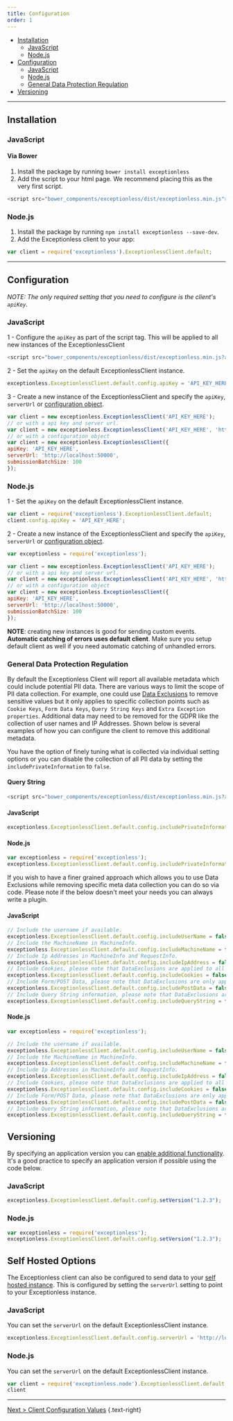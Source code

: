 ```yaml
---
title: Configuration
order: 1
---
```

* [Installation](#installation)
  * [JavaScript](#javascript)
  * [Node.js](#nodejs)
* [Configuration](#configuration)
  * [JavaScript](#javascript-1)
  * [Node.js](#nodejs-1)
  * [General Data Protection Regulation](#general-data-protection-regulation)
* [Versioning](#versioning)

***

## Installation

### JavaScript

#### Via Bower

1. Install the package by running `bower install exceptionless`
1. Add the script to your html page. We recommend placing this as the very first script.

```javascript
<script src="bower_components/exceptionless/dist/exceptionless.min.js"></script>
```

### Node.js

1. Install the package by running `npm install exceptionless --save-dev`.
1. Add the Exceptionless client to your app:

```javascript
var client = require('exceptionless').ExceptionlessClient.default;
```

***

## Configuration

_NOTE: The only required setting that you need to configure is the client's `apiKey`._

### JavaScript

1 - Configure the `apiKey` as part of the script tag. This will be applied to all new instances of the ExceptionlessClient

```javascript
<script src="bower_components/exceptionless/dist/exceptionless.min.js?apiKey=API_KEY_HERE"></script>
```

2 - Set the `apiKey` on the default ExceptionlessClient instance.

```javascript
exceptionless.ExceptionlessClient.default.config.apiKey = 'API_KEY_HERE';
```

3 - Create a new instance of the ExceptionlessClient and specify the `apiKey`, `serverUrl` or [configuration object](https://github.com/exceptionless/Exceptionless.JavaScript/blob/master/src/configuration/IConfigurationSettings.ts).

```javascript
var client = new exceptionless.ExceptionlessClient('API_KEY_HERE');
// or with a api key and server url.
var client = new exceptionless.ExceptionlessClient('API_KEY_HERE', 'http://localhost:50000');
// or with a configuration object
var client = new exceptionless.ExceptionlessClient({
apiKey: 'API_KEY_HERE',
serverUrl: 'http://localhost:50000',
submissionBatchSize: 100
});
```

### Node.js

1 - Set the `apiKey` on the default ExceptionlessClient instance.

```javascript
var client = require('exceptionless').ExceptionlessClient.default;
client.config.apiKey = 'API_KEY_HERE';
```

2 - Create a new instance of the ExceptionlessClient and specify the `apiKey`, `serverUrl` or [configuration object](https://github.com/exceptionless/Exceptionless.JavaScript/blob/master/src/configuration/IConfigurationSettings.ts).

```javascript
var exceptionless = require('exceptionless');

var client = new exceptionless.ExceptionlessClient('API_KEY_HERE');
// or with a api key and server url.
var client = new exceptionless.ExceptionlessClient('API_KEY_HERE', 'http://localhost:50000');
// or with a configuration object
var client = new exceptionless.ExceptionlessClient({
apiKey: 'API_KEY_HERE',
serverUrl: 'http://localhost:50000',
submissionBatchSize: 100
});
```

**NOTE**: creating new instances is good for sending custom events. **Automatic catching of errors uses default client**. Make sure you setup default client as well if you need automatic catching of unhandled errors.


### General Data Protection Regulation

By default the Exceptionless Client will report all available metadata which could include potential PII data. There are various ways to limit the scope of PII data collection. For example, one could use [Data Exclusions](/docs/security/#data-exclusions) to remove sensitive values but it only applies to specific collection points such as `Cookie Keys`, `Form Data Keys`, `Query String Keys` and `Extra Exception properties`. Additional data may need to be removed for the GDPR like the collection of user names and IP Addresses. Shown below is several examples of how you can configure the client to remove this additional metadata.

You have the option of finely tuning what is collected via individual setting options or you can disable the collection of all PII data by setting the `includePrivateInformation` to `false`.

#### Query String

```javascript
<script src="bower_components/exceptionless/dist/exceptionless.min.js?apiKey=API_KEY_HERE& includePrivateInformation=false"></script>
```

#### JavaScript

```javascript
exceptionless.ExceptionlessClient.default.config.includePrivateInformation = false;
```

#### Node.js

```javascript
var exceptionless = require('exceptionless');
exceptionless.ExceptionlessClient.default.config.includePrivateInformation = false;
```

If you wish to have a finer grained approach which allows you to use Data Exclusions while removing specific meta data collection you can do so via code. Please note if the below doesn't meet your needs you can always write a plugin.

#### JavaScript

```javascript
// Include the username if available.
exceptionless.ExceptionlessClient.default.config.includeUserName = false;
// Include the MachineName in MachineInfo.
exceptionless.ExceptionlessClient.default.config.includeMachineName = false;
// Include Ip Addresses in MachineInfo and RequestInfo.
exceptionless.ExceptionlessClient.default.config.includeIpAddress = false;
// Include Cookies, please note that DataExclusions are applied to all Cookie keys when enabled.
exceptionless.ExceptionlessClient.default.config.includeCookies = false;
// Include Form/POST Data, please note that DataExclusions are only applied to Form data keys when enabled.
exceptionless.ExceptionlessClient.default.config.includePostData = false;
// Include Query String information, please note that DataExclusions are applied to all Query String keys when enabled.
exceptionless.ExceptionlessClient.default.config.includeQueryString = false;
```

#### Node.js

```javascript
var exceptionless = require('exceptionless');

// Include the username if available.
exceptionless.ExceptionlessClient.default.config.includeUserName = false;
// Include the MachineName in MachineInfo.
exceptionless.ExceptionlessClient.default.config.includeMachineName = false;
// Include Ip Addresses in MachineInfo and RequestInfo.
exceptionless.ExceptionlessClient.default.config.includeIpAddress = false;
// Include Cookies, please note that DataExclusions are applied to all Cookie keys when enabled.
exceptionless.ExceptionlessClient.default.config.includeCookies = false;
// Include Form/POST Data, please note that DataExclusions are only applied to Form data keys when enabled.
exceptionless.ExceptionlessClient.default.config.includePostData = false;
// Include Query String information, please note that DataExclusions are applied to all Query String keys when enabled.
exceptionless.ExceptionlessClient.default.config.includeQueryString = false;
```

## Versioning

By specifying an application version you can [enable additional functionality](/docs/versioning/). It's a good practice to specify an application version if possible using the code below.

### JavaScript

```javascript
exceptionless.ExceptionlessClient.default.config.setVersion("1.2.3");
```

### Node.js

```javascript
var exceptionless = require('exceptionless');
exceptionless.ExceptionlessClient.default.config.setVersion("1.2.3");
```

## Self Hosted Options

The Exceptionless client can also be configured to send data to your [self hosted instance](../../../docs/self-hosting/index.md). This is configured by setting the `serverUrl` setting to point to your Exceptionless instance.

### JavaScript

You can set the `serverUrl` on the default ExceptionlessClient instance.

```javascript
exceptionless.ExceptionlessClient.default.config.serverUrl = 'http://localhost:50000';
```

### Node.js

You can set the `serverUrl` on the default ExceptionlessClient instance.

```javascript
var client = require('exceptionless.node').ExceptionlessClient.default;
client
```

---

[Next > Client Configuration Values](client-configuration-values.md) {.text-right}